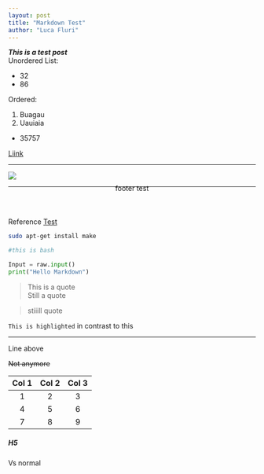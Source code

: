 ```yaml
---
layout: post
title: "Markdown Test"
author: "Luca Fluri"
---
```


**_This is a test post_**   
Unordered List:
- 32
- 86

Ordered:
1. Buagau
2. Uauiaia
 - 35757

[Liink](google.com)

-------

![](http://lucafluri.ch/icon.ico)

--------

<center style="transform: translateY(-20px)">footer test</center><br>


Reference [Test][1]

[1]: http://google.com


```sh
sudo apt-get install make

#this is bash
```

```python
Input = raw.input()
print("Hello Markdown")
```
> This is a quote  
> Still a quote  

> stiiill quote


 `This is highlighted` in contrast to this

-------
Line above

 ~~Not anymore~~

| Col 1 | Col 2 | Col 3 |
|:----------:|:----------:|:----------:|
|    1        |      2      |     3       |
|       4     |       5     |        6    |
|       7     |     8       |      9      |


##### H5

Vs normal
